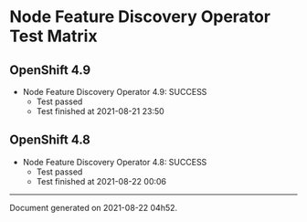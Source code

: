 
Node Feature Discovery Operator Test Matrix
===========================================

OpenShift 4.9
-------------


* Node Feature Discovery Operator 4.9: SUCCESS
  - Test passed
  - Test finished at 2021-08-21 23:50

OpenShift 4.8
-------------


* Node Feature Discovery Operator 4.8: SUCCESS
  - Test passed
  - Test finished at 2021-08-22 00:06


---
Document generated on 2021-08-22 04h52.
